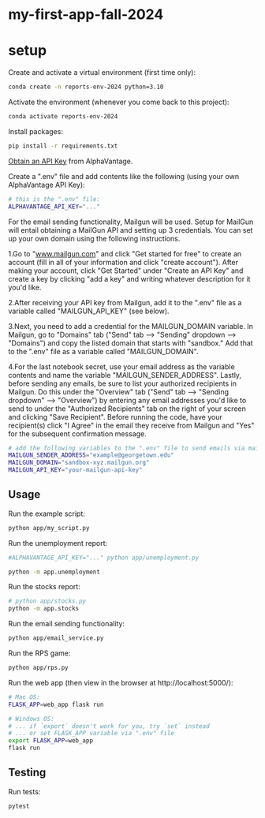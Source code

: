 # my-first-app-fall-2024

# setup

Create and activate a virtual environment (first time only):

```sh
conda create -n reports-env-2024 python=3.10
```

Activate the environment (whenever you come back to this project):
```sh
conda activate reports-env-2024
```

Install packages:

```sh
pip install -r requirements.txt
```

[Obtain an API Key](https://www.alphavantage.co/support/#api-key) from AlphaVantage.

Create a ".env" file and add contents like the following (using your own AlphaVantage API Key):

```sh
# this is the ".env" file:
ALPHAVANTAGE_API_KEY="..."
```

For the email sending functionality, Mailgun will be used. Setup for MailGun will entail  obtaining a MailGun API and setting up 3 credentials. You can set up your own domain using the following instructions. 

1.Go to "www.mailgun.com" and click "Get started for free" to create an account (fill in all of your information and click "create account"). After making your account, click "Get Started" under "Create an API Key" and create a key by clicking "add a key" and writing whatever description for it you'd like.

2.After receiving your API key from Mailgun, add it to the ".env" file as a variable called "MAILGUN_API_KEY" (see below).

3.Next, you need to add a credential for the MAILGUN_DOMAIN variable. In Mailgun, go to "Domains" tab ("Send" tab --> "Sending" dropdown --> "Domains") and copy the listed domain that starts with "sandbox." Add that to the ".env" file as a variable called "MAILGUN_DOMAIN".

4.For the last notebook secret, use your email address as the variable contents and name the variable "MAILGUN_SENDER_ADDRESS". Lastly, before sending any emails, be sure to list your authorized recipients in Mailgun. Do this under the "Overview" tab ("Send" tab --> "Sending dropdown" --> "Overview") by entering any email addresses you'd like to send to under the "Authorized Recipients" tab on the right of your screen and clicking "Save Recipient". Before running the code, have your recipient(s) click "I Agree" in the email they receive from Mailgun and "Yes" for the subsequent confirmation message. 

```sh
# add the following variables to the ".env" file to send emails via mailgun
MAILGUN_SENDER_ADDRESS="example@georgetown.edu"
MAILGUN_DOMAIN="sandbox-xyz.mailgun.org"
MAILGUN_API_KEY="your-mailgun-api-key"
```

## Usage

Run the example script:

```sh
python app/my_script.py
```

Run the unemployment report:

```sh
#ALPHAVANTAGE_API_KEY="..." python app/unemployment.py

python -m app.unemployment
```

Run the stocks report:

```sh
# python app/stocks.py
python -m app.stocks
```

Run the email sending functionality:

```sh
python app/email_service.py
```

Run the RPS game:

```sh
python app/rps.py
```

Run the web app (then view in the browser at http://localhost:5000/):

```sh
# Mac OS:
FLASK_APP=web_app flask run

# Windows OS:
# ... if `export` doesn't work for you, try `set` instead
# ... or set FLASK_APP variable via ".env" file
export FLASK_APP=web_app
flask run
```

## Testing

Run tests: 
```sh
pytest
```